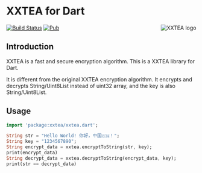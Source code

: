 # XXTEA for Dart

<a href="https://github.com/xxtea/">
    <img src="https://avatars1.githubusercontent.com/u/6683159?v=3&s=86" alt="XXTEA logo" title="XXTEA" align="right" />
</a>

[![Build Status](https://travis-ci.org/xxtea/xxtea-dart.svg?branch=master)](https://travis-ci.org/xxtea/xxtea-dart)
[![Pub](https://img.shields.io/pub/v/xxtea.svg)](https://pub.dartlang.org/packages/xxtea)

## Introduction

XXTEA is a fast and secure encryption algorithm. This is a XXTEA library for Dart.

It is different from the original XXTEA encryption algorithm. It encrypts and decrypts String/Uint8List instead of uint32 array, and the key is also String/Uint8List.

## Usage

```dart
import 'package:xxtea/xxtea.dart';

String str = "Hello World! 你好，中国🇨🇳！";
String key = "1234567890";
String encrypt_data = xxtea.encryptToString(str, key);
print(encrypt_data)
String decrypt_data = xxtea.decryptToString(encrypt_data, key);
print(str == decrypt_data)
```
